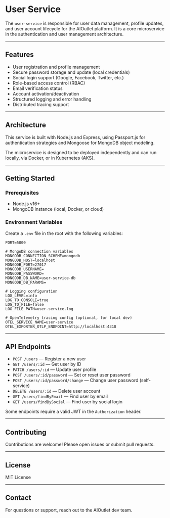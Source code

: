 # User Service

The `user-service` is responsible for user data management, profile updates, and user account lifecycle for the AIOutlet platform. It is a core microservice in the authentication and user management architecture.

---

## Features

- User registration and profile management
- Secure password storage and update (local credentials)
- Social login support (Google, Facebook, Twitter, etc.)
- Role-based access control (RBAC)
- Email verification status
- Account activation/deactivation
- Structured logging and error handling
- Distributed tracing support

---

## Architecture

This service is built with Node.js and Express, using Passport.js for authentication strategies and Mongoose for MongoDB object modeling.

The microservice is designed to be deployed independently and can run locally, via Docker, or in Kubernetes (AKS).

---

## Getting Started

### Prerequisites

- Node.js v16+
- MongoDB instance (local, Docker, or cloud)

### Environment Variables

Create a `.env` file in the root with the following variables:

```env
PORT=5000

# MongoDB connection variables
MONGODB_CONNECTION_SCHEME=mongodb
MONGODB_HOST=localhost
MONGODB_PORT=27017
MONGODB_USERNAME=
MONGODB_PASSWORD=
MONGODB_DB_NAME=user-service-db
MONGODB_DB_PARAMS=

# Logging configuration
LOG_LEVEL=info
LOG_TO_CONSOLE=true
LOG_TO_FILE=false
LOG_FILE_PATH=user-service.log

# OpenTelemetry tracing config (optional, for local dev)
OTEL_SERVICE_NAME=user-service
OTEL_EXPORTER_OTLP_ENDPOINT=http://localhost:4318

```

---

## API Endpoints

- `POST /users` — Register a new user
- `GET /users/:id` — Get user by ID
- `PATCH /users/:id` — Update user profile
- `POST /users/:id/password` — Set or reset user password
- `POST /users/:id/password/change` — Change user password (self-service)
- `DELETE /users/:id` — Delete user account
- `GET /users/findByEmail` — Find user by email
- `GET /users/findBySocial` — Find user by social login

Some endpoints require a valid JWT in the `Authorization` header.

---

## Contributing

Contributions are welcome! Please open issues or submit pull requests.

---

## License

MIT License

---

## Contact

For questions or support, reach out to the AIOutlet dev team.
